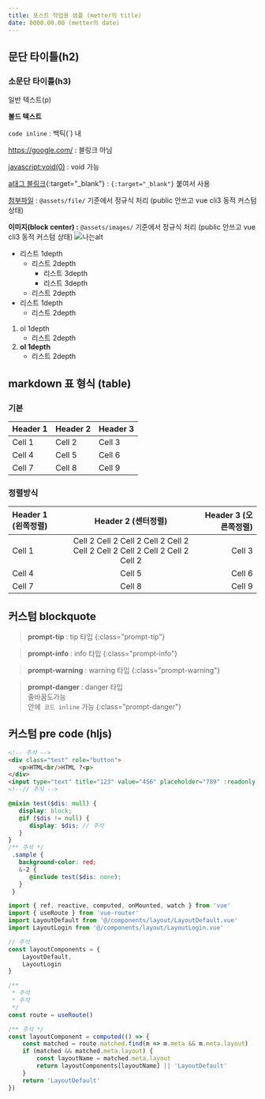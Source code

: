 ```yaml
---
title: 포스트 작업용 샘플 (metter의 title) 
date: 0000.00.00 (metter의 date)
---
```


## 문단 타이틀(h2)
### 소문단 타이틀(h3)

일반 텍스트(p)

**볼드 텍스트**

`code inline` : 백틱(`) 내

https://google.com/  : 블링크 아님

[javascript:void(0)](javascript:void(0)) : void 가능

[a태그 블링크](https://google.com/){:target="_blank"} : `{:target="_blank"}` 붙여서 사용

[첨부파일](@/assets/file/휴가신청서_이름_00월.docx) : `@assets/file/` 기준에서 정규식 처리 (public 안쓰고 vue cli3 동적 커스텀 상태)

**이미지(block center) :** `@assets/images/` 기준에서 정규식 처리 (public 안쓰고 vue cli3 동적 커스텀 상태)
![나는alt](@/assets/images/common/img_user_background_4.png)   



* 리스트 1depth
   - 리스트 2depth
      - 리스트 3depth
      - 리스트 3depth
   - 리스트 2depth
* 리스트 1depth
   - 리스트 2depth

1. ol 1depth
   - 리스트 2depth
2. **ol 1depth**
   - 리스트 2depth

## markdown 표 형식 (table)

### 기본
| Header 1 | Header 2 | Header 3 |
| -------- | -------- | -------- |
| Cell 1   | Cell 2   | Cell 3   |
| Cell 4   | Cell 5   | Cell 6   |
| Cell 7   | Cell 8   | Cell 9   |

### 정렬방식

| Header 1 (왼쪽정렬) | Header 2 (센터정렬) | Header 3 (오른쪽정렬) |
| :---------------------- | :-----------------------: | -----------------------: |
| Cell 1                  | Cell 2 Cell 2 Cell 2 Cell 2 Cell 2 Cell 2 Cell 2 Cell 2 Cell 2 Cell 2 Cell 2                    | Cell 3                   |
| Cell 4                  | Cell 5                    | Cell 6                   |
| Cell 7                  | Cell 8                    | Cell 9                   |


## 커스텀 blockquote

> **prompt-tip** : tip 타입
{:class="prompt-tip"}

> **prompt-info** : info 타입
{:class="prompt-info"}

> **prompt-warning** : warning 타입
{:class="prompt-warning"}

> **prompt-danger** : danger 타입<br>줄바꿈도가능<br>안에` 코드 inline` 가능
{:class="prompt-danger"}


## 커스텀 pre code (hljs)

```html
<!-- 주석 -->
<div class="test" role="button">
   <p>HTML<br/>HTML ?<p>
</div>
<input type="text" title="123" value="456" placeholder="789" :readonly />
<!--// 주석 -->
```

```scss
@mixin test($dis: null) {
   display: block;
   @if ($dis != null) { 
      display: $dis; // 주석
   }
}
/** 주석 */
 .sample {
   background-color: red;
   &-2 {
      @include test($dis: none);
   }
 }
```

```js
import { ref, reactive, computed, onMounted, watch } from 'vue'
import { useRoute } from 'vue-router'
import LayoutDefault from '@/components/layout/LayoutDefault.vue'
import LayoutLogin from '@/components/layout/LayoutLogin.vue'

// 주석
const layoutComponents = {
    LayoutDefault,
    LayoutLogin
}

/**
 * 주석
 * 주석
 */
const route = useRoute()

/** 주석 */
const layoutComponent = computed(() => {
    const matched = route.matched.find(m => m.meta && m.meta.layout)
    if (matched && matched.meta.layout) {
        const layoutName = matched.meta.layout
        return layoutComponents[layoutName] || 'LayoutDefault'
    }
    return 'LayoutDefault'
})
```